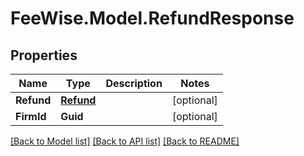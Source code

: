 # FeeWise.Model.RefundResponse

## Properties

Name | Type | Description | Notes
------------ | ------------- | ------------- | -------------
**Refund** | [**Refund**](Refund.md) |  | [optional] 
**FirmId** | **Guid** |  | [optional] 

[[Back to Model list]](../README.md#documentation-for-models) [[Back to API list]](../README.md#documentation-for-api-endpoints) [[Back to README]](../README.md)

